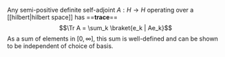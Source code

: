 Any semi-positive definite self-adjoint $A:H\to H$ operating over a [[hilbert|hilbert space]] has ==**trace**==
$$\Tr A = \sum_k \braket{e_k | Ae_k}$$
As a sum of elements in $[0,\infty]$, this sum is well-defined and can be shown to be independent of choice of basis.